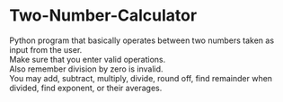 # Two-Number-Calculator
Python program that basically operates between two numbers taken as input from the user.
<br>
Make sure that you enter valid operations.
<br>
Also remember division by zero is invalid.
<br>
You may add, subtract, multiply, divide, round off, find remainder when divided, find exponent, or their averages.
